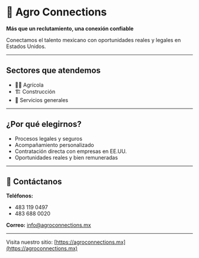 # 🌱 Agro Connections

**Más que un reclutamiento, una conexión confiable**

Conectamos el talento mexicano con oportunidades reales y legales en Estados Unidos.

---

## Sectores que atendemos
- 🧑‍🌾 Agrícola
- 🏗 Construcción
- 🧰 Servicios generales

---

## ¿Por qué elegirnos?
- Procesos legales y seguros
- Acompañamiento personalizado
- Contratación directa con empresas en EE.UU.
- Oportunidades reales y bien remuneradas

---

## 📢 Contáctanos

**Teléfonos:**
- 483 119 0497
- 483 688 0020

**Correo:** info@agroconnections.mx

---

Visita nuestro sitio: [https://agroconnections.mx](https://agroconnections.mx)
